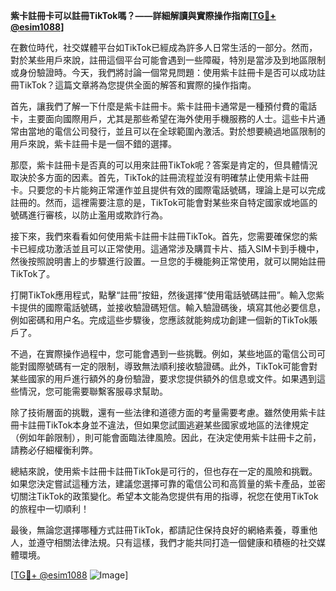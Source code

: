 **紫卡註冊卡可以註冊TikTok嗎？——詳細解讀與實際操作指南[[TG💪+ @esim1088](https://t.me/s/esim1088)]**

在數位時代，社交媒體平台如TikTok已經成為許多人日常生活的一部分。然而，對於某些用戶來說，註冊這個平台可能會遇到一些障礙，特別是當涉及到地區限制或身份驗證時。今天，我們將討論一個常見問題：使用紫卡註冊卡是否可以成功註冊TikTok？這篇文章將為您提供全面的解答和實際的操作指南。

首先，讓我們了解一下什麼是紫卡註冊卡。紫卡註冊卡通常是一種預付費的電話卡，主要面向國際用戶，尤其是那些希望在海外使用手機服務的人士。這些卡片通常由當地的電信公司發行，並且可以在全球範圍內激活。對於想要繞過地區限制的用戶來說，紫卡註冊卡是一個不錯的選擇。

那麼，紫卡註冊卡是否真的可以用來註冊TikTok呢？答案是肯定的，但具體情況取決於多方面的因素。首先，TikTok的註冊流程並沒有明確禁止使用紫卡註冊卡。只要您的卡片能夠正常運作並且提供有效的國際電話號碼，理論上是可以完成註冊的。然而，這裡需要注意的是，TikTok可能會對某些來自特定國家或地區的號碼進行審核，以防止濫用或欺詐行為。

接下來，我們來看看如何使用紫卡註冊卡註冊TikTok。首先，您需要確保您的紫卡已經成功激活並且可以正常使用。這通常涉及購買卡片、插入SIM卡到手機中，然後按照說明書上的步驟進行設置。一旦您的手機能夠正常使用，就可以開始註冊TikTok了。

打開TikTok應用程式，點擊“註冊”按鈕，然後選擇“使用電話號碼註冊”。輸入您紫卡提供的國際電話號碼，並接收驗證碼短信。輸入驗證碼後，填寫其他必要信息，例如密碼和用户名。完成這些步驟後，您應該就能夠成功創建一個新的TikTok賬戶了。

不過，在實際操作過程中，您可能會遇到一些挑戰。例如，某些地區的電信公司可能對國際號碼有一定的限制，導致無法順利接收驗證碼。此外，TikTok可能會對某些國家的用戶進行額外的身份驗證，要求您提供額外的信息或文件。如果遇到這些情況，您可能需要聯繫客服尋求幫助。

除了技術層面的挑戰，還有一些法律和道德方面的考量需要考慮。雖然使用紫卡註冊卡註冊TikTok本身並不違法，但如果您試圖逃避某些國家或地區的法律規定（例如年齡限制），則可能會面臨法律風險。因此，在決定使用紫卡註冊卡之前，請務必仔細權衡利弊。

總結來說，使用紫卡註冊卡註冊TikTok是可行的，但也存在一定的風險和挑戰。如果您決定嘗試這種方法，建議您選擇可靠的電信公司和高質量的紫卡產品，並密切關注TikTok的政策變化。希望本文能為您提供有用的指導，祝您在使用TikTok的旅程中一切順利！

最後，無論您選擇哪種方式註冊TikTok，都請記住保持良好的網絡素養，尊重他人，並遵守相關法律法規。只有這樣，我們才能共同打造一個健康和積極的社交媒體環境。

[[TG💪+ @esim1088](https://t.me/s/esim1088) ![Image](https://i.postimg.cc/4NQfJmqS/Snipaste-2025-05-13-00-14-12.png)]